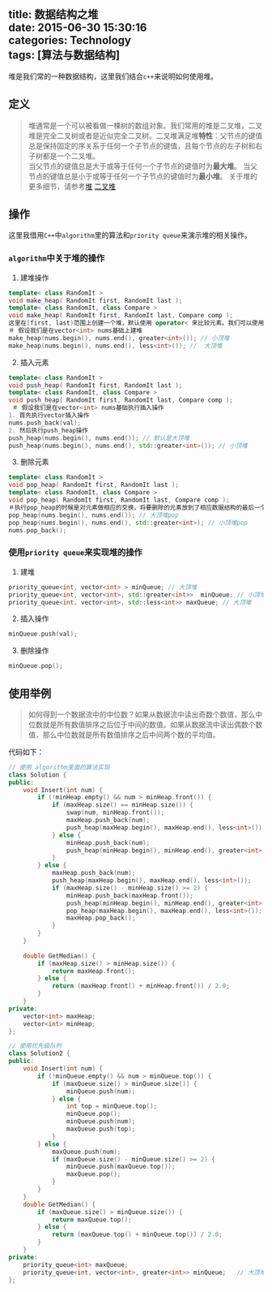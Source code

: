 title: 数据结构之堆  
date: 2015-06-30 15:30:16  
categories: Technology  
tags: [算法与数据结构]
---
堆是我们常的一种数据结构，这里我们结合`c++`来说明如何使用堆。
## 定义
> 堆通常是一个可以被看做一棵树的数组对象。我们常用的堆是二叉堆，二叉堆是完全二叉树或者是近似完全二叉树。二叉堆满足堆**特性**：父节点的键值总是保持固定的序关系于任何一个子节点的键值，且每个节点的左子树和右子树都是一个二叉堆。  
当父节点的键值总是大于或等于任何一个子节点的键值时为**最大堆**。 当父节点的键值总是小于或等于任何一个子节点的键值时为**最小堆**。
关于堆的更多细节，请参考[堆](https://zh.wikipedia.org/wiki/堆_(数据结构)) [二叉堆](https://zh.wikipedia.org/wiki/二叉堆)
<!-- more -->

## 操作
这里我借用`C++`中`algorithm`里的算法和`priority queue`来演示堆的相关操作。
### `algorithm`中关于堆的操作
1. 建堆操作

 ```c++  
 template< class RandomIt >
 void make_heap( RandomIt first, RandomIt last );
 template< class RandomIt, class Compare >
 void make_heap( RandomIt first, RandomIt last, Compare comp );
 这里在[first, last)范围上创建一个堆，默认使用 operator< 来比较元素。我们可以使用std::greater(小顶堆)和std::less(大顶堆)来作为Compare
 ＃ 假设我们是在vector<int> nums基础上建堆
 make_heap(nums.begin(), nums.end(), greater<int>()); // 小顶堆
 make_heap(nums.begin(), nums.end(), less<int>()); //  大顶堆
 ```
2. 插入元素

 ```c++
 template< class RandomIt >  
 void push_heap( RandomIt first, RandomIt last );
 template< class RandomIt, class Compare >
 void push_heap( RandomIt first, RandomIt last, Compare comp );
  ＃ 假设我们是在vector<int> nums基础执行插入操作
 1. 首先执行vector插入操作
 nums.push_back(val);
 2. 然后执行push_heap操作
 push_heap(nums.begin(), nums.end()); // 默认是大顶堆
 push_heap(nums.begin(), nums.end(), std::greater<int>()); // 小顶堆
 ```
3. 删除元素

 ```c++
 template< class RandomIt >
 void pop_heap( RandomIt first, RandomIt last );
 template< class RandomIt, class Compare >
 void pop_heap( RandomIt first, RandomIt last, Compare comp );
 ＃执行pop_heap的时候是对元素做相应的交换，将要删除的元素放到了相应数据结构的最后一个元素，也就是说讲first和last－1的值做交换，然后重新对[first, last - 1)建堆
 pop_heap(nums.begin(), nums.end()); // 大顶堆pop
 pop_heap(nums.begin(), nums.end(), std::greater<int>); // 小顶堆pop
 nums.pop_back();
 ```
 
### 使用`priority queue`来实现堆的操作
1. 建堆

 ```c++  
 priority_queue<int, vector<int> > minQueue; // 大顶堆
 priority_queue<int, vector<int>, std::greater<int>>  minQueue; // 小顶堆
 priority_queue<int, vector<int>, std::less<int>> maxQueue; // 大顶堆  
```
2. 插入操作  
 ```c++
minQueue.push(val);
```
3. 删除操作  
 ```c++
 minQueue.pop();
 ```
 
## 使用举例
> 如何得到一个数据流中的中位数？如果从数据流中读出奇数个数值，那么中位数就是所有数值排序之后位于中间的数值。如果从数据流中读出偶数个数值，那么中位数就是所有数值排序之后中间两个数的平均值。

代码如下：

```c++
// 使用 algorithm里面的算法实现
class Solution {
public:
    void Insert(int num) {
        if (!minHeap.empty() && num > minHeap.front()) {
            if (maxHeap.size() == minHeap.size()) {
                swap(num, minHeap.front());
                maxHeap.push_back(num);
                push_heap(maxHeap.begin(), maxHeap.end(), less<int>());
            } else {
                minHeap.push_back(num);
                push_heap(minHeap.begin(), minHeap.end(), greater<int>());
            }
        } else {
            maxHeap.push_back(num);
            push_heap(maxHeap.begin(), maxHeap.end(), less<int>());
            if (maxHeap.size() - minHeap.size() >= 2) {
                minHeap.push_back(maxHeap.front());
                push_heap(minHeap.begin(), minHeap.end(), greater<int>());
                pop_heap(maxHeap.begin(), maxHeap.end(), less<int>());
                maxHeap.pop_back();
            }
        }
    }
    
    double GetMedian() {
        if (maxHeap.size() > minHeap.size()) {
            return maxHeap.front();
        } else {
            return (maxHeap.front() + minHeap.front()) / 2.0;
        }
    }
private:
    vector<int> maxHeap;
    vector<int> minHeap;
};

// 使用优先级队列
class Solution2 {
public:
    void Insert(int num) {
        if (!minQueue.empty() && num > minQueue.top()) {
            if (maxQueue.size() > minQueue.size()) {
                minQueue.push(num);
            } else {
                int top = minQueue.top();
                minQueue.pop();
                minQueue.push(num);
                maxQueue.push(top);
            }
        } else {
            maxQueue.push(num);
            if (maxQueue.size() - minQueue.size() >= 2) {
                minQueue.push(maxQueue.top());
                maxQueue.pop();
            }
        }
    }
    double GetMedian() {
        if (maxQueue.size() > minQueue.size()) {
            return maxQueue.top();
        } else {
            return (maxQueue.top() + minQueue.top()) / 2.0;
        }
    }
private:
    priority_queue<int> maxQueue;
    priority_queue<int, vector<int>, greater<int>> minQueue;   // 大顶堆使用less<T>
};

```
